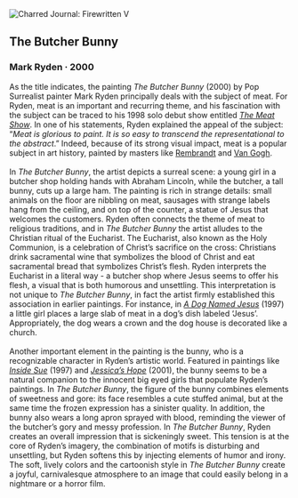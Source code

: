 <div class="artwork-of-the-day">
  <div class="container">
    <div class="img-wrapper">
      <img
        src="https://uploads3.wikiart.org/00233/images/mark-ryden/the-butcher-bunny-2000.jpg!Large.jpg"
        alt="Charred Journal: Firewritten V" />
    </div>
    <div class="artwork-detail">
      <div class="artwork-origin"> 
        <h2 class="artwork-name">The Butcher Bunny</h2>
        <h3 class="artist">
          Mark Ryden
                    ·  2000
        </h3>
      </div>
      <p class="description">
        <span class="artwork-description-text ng-binding" ng-bind-html="viewModel.ArtworkOfTheDay.Description | unsafe">As the title indicates, the painting <i>The Butcher Bunny</i> (2000) by Pop Surrealist painter Mark Ryden principally deals with the subject of meat. For Ryden, meat is an important and recurring theme, and his fascination with the subject can be traced to his 1998 solo debut show entitled <a target="_blank" href="https://www.wikiart.org/en/mark-ryden/all-works#!#filterName:Series_the-meat-show,resultType:masonry"><i>The Meat Show</i></a>. In one of his statements, Ryden explained the appeal of the subject: “<i>Meat is glorious to paint. It is so easy to transcend the representational to the abstract</i>.” Indeed, because of its strong visual impact, meat is a popular subject in art history, painted by masters like <a target="_blank" href="https://www.wikiart.org/en/rembrandt">Rembrandt</a> and <a target="_blank" href="https://www.wikiart.org/en/vincent-van-gogh">Van Gogh</a>. <br><br>In <i>The Butcher Bunny</i>, the artist depicts a surreal scene: a young girl in a butcher shop holding hands with Abraham Lincoln, while the butcher, a tall bunny, cuts up a large ham. The painting is rich in strange details: small animals on the floor are nibbling on meat, sausages with strange labels hang from the ceiling, and on top of the counter, a statue of Jesus that welcomes the customers. Ryden often connects the theme of meat to religious traditions, and in <i>The Butcher Bunny</i> the artist alludes to the Christian ritual of the Eucharist. The Eucharist, also known as the Holy Communion, is a celebration of Christ’s sacrifice on the cross: Christians drink sacramental wine that symbolizes the blood of Christ and eat sacramental bread that symbolizes Christ’s flesh. Ryden interprets the Eucharist in a literal way - a butcher shop where Jesus seems to offer his flesh, a visual that is both humorous and unsettling. This interpretation is not unique to <i>The Butcher Bunny</i>, in fact the artist firmly established this association in earlier paintings. For instance, in <a target="_blank" href="https://www.wikiart.org/en/mark-ryden/a-dog-named-jesus-1997"><i>A Dog Named Jesus</i></a> (1997) a little girl places a large slab of meat in a dog’s dish labeled ‘Jesus’. Appropriately, the dog wears a crown and the dog house is decorated like a church. <br><br>Another important element in the painting is the bunny, who is a recognizable character in Ryden’s artistic world. Featured in paintings like <a target="_blank" href="https://www.wikiart.org/en/mark-ryden/inside-sue-1997"><i>Inside Sue</i></a> (1997) and <a target="_blank" href="https://www.wikiart.org/en/mark-ryden/jessica-s-hope-2001"><i>Jessica’s Hope</i></a> (2001), the bunny  seems to be a natural companion to the innocent big eyed girls that populate Ryden’s paintings. In <i>The Butcher Bunny</i>, the figure of the bunny combines elements of sweetness and gore: its face resembles a cute stuffed animal, but at the same time the frozen expression has a sinister quality. In addition, the bunny also wears a long apron sprayed with blood, reminding the viewer of the butcher’s gory and messy profession. In <i>The Butcher Bunny</i>, Ryden creates an overall impression that is sickeningly sweet. This tension is at the core of Ryden’s imagery, the combination of motifs is disturbing and unsettling, but Ryden softens this by injecting elements of humor and irony. The soft, lively colors and the cartoonish style in <i>The Butcher Bunny</i> create a joyful, carnivalesque atmosphere to an image that could easily belong in a nightmare or a horror film.</span>
                        <div class="text-shadow-container" ng-show="showShadow" style=""></div>
      </p>
    </div>
  </div>

</div>
